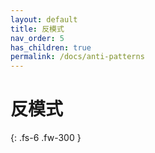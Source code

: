 ```yaml
---
layout: default
title: 反模式
nav_order: 5
has_children: true
permalink: /docs/anti-patterns
---
```


# 反模式

{: .fs-6 .fw-300 }
